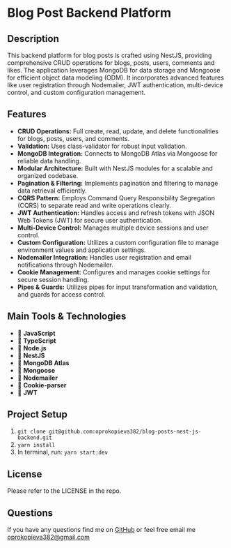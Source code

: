 # Blog Post Backend Platform

## Description

This backend platform for blog posts is crafted using NestJS, providing comprehensive CRUD operations for blogs, posts, users, comments and likes. The application leverages MongoDB for data storage and Mongoose for efficient object data modeling (ODM). It incorporates advanced features like user registration through Nodemailer, JWT authentication, multi-device control, and custom configuration management.

## Features

- **CRUD Operations:** Full create, read, update, and delete functionalities for blogs, posts, users, and comments.
- **Validation:** Uses class-validator for robust input validation.
- **MongoDB Integration:** Connects to MongoDB Atlas via Mongoose for reliable data handling.
- **Modular Architecture:** Built with NestJS modules for a scalable and organized codebase.
- **Pagination & Filtering:** Implements pagination and filtering to manage data retrieval efficiently.
- **CQRS Pattern:** Employs Command Query Responsibility Segregation (CQRS) to separate read and write operations clearly.
- **JWT Authentication:** Handles access and refresh tokens with JSON Web Tokens (JWT) for secure user authentication.
- **Multi-Device Control:** Manages multiple device sessions and user control.
- **Custom Configuration:** Utilizes a custom configuration file to manage environment values and application settings.
- **Nodemailer Integration:** Handles user registration and email notifications through Nodemailer.
- **Cookie Management:** Configures and manages cookie settings for secure session handling.
- **Pipes & Guards:** Utilizes pipes for input transformation and validation, and guards for access control.

## Main Tools & Technologies

- 📌 **JavaScript**
- 📌 **TypeScript**
- 📌 **Node.js**
- 📌 **NestJS**
- 📌 **MongoDB Atlas**
- 📌 **Mongoose**
- 📌 **Nodemailer**
- 📌 **Cookie-parser**
- 📌 **JWT**

## Project Setup

1. `git clone git@github.com:oprokopieva382/blog-posts-nest-js-backend.git`
2. `yarn install`
3. In terminal, run: `yarn start:dev`

## License

Please refer to the LICENSE in the repo.

## Questions

If you have any questions find me on [GitHub](https://github.com/oprokopieva382) or feel free email me oprokopieva382@gmail.com
